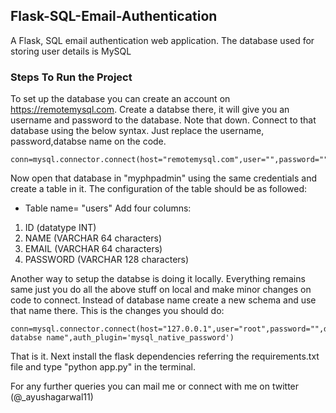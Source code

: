## Flask-SQL-Email-Authentication
A Flask, SQL email authentication web application. The database used for storing user details is MySQL

### Steps To Run the Project

To set up the database you can create an account on https://remotemysql.com. Create a databse there, it will give you an username and password to the database. Note that down. 
Connect to that database using the below syntax. Just replace the username, password,databse name on the code.
```
conn=mysql.connector.connect(host="remotemysql.com",user="",password="",database="")
```

Now open that database in "myphpadmin" using the same credentials and create a table in it. 
The configuration of the table should be as followed:
* Table name= "users"
Add four columns: 
1. ID (datatype INT)
2. NAME (VARCHAR 64 characters)
3. EMAIL (VARCHAR 64 characters)
4. PASSWORD (VARCHAR 128 characters)

Another way to setup the databse is doing it locally. Everything remains same just you do all the above stuff on local and make minor changes on code to connect. Instead of database name create a new schema and use that name there.
This is the changes you should do: 
```
conn=mysql.connector.connect(host="127.0.0.1",user="root",password="",database="your databse name",auth_plugin='mysql_native_password')
```

That is it. Next install the flask dependencies referring the requirements.txt file and type "python app.py" in the terminal. 

For any further queries you can mail me or connect with me on twitter (@_ayushagarwal11)
